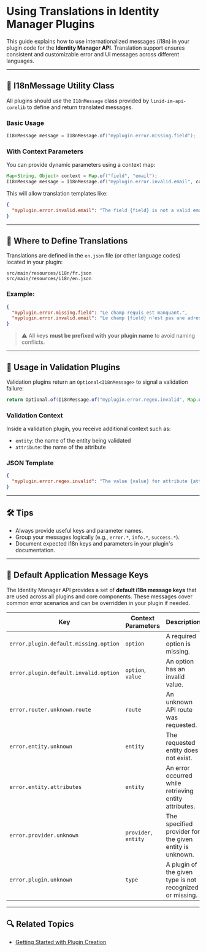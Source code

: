 # Using Translations in Identity Manager Plugins

This guide explains how to use internationalized messages (i18n) in your plugin code for the **Identity Manager API**.
Translation support ensures consistent and customizable error and UI messages across different languages.

---

## 🧩 I18nMessage Utility Class

All plugins should use the `I18nMessage` class provided by `linid-im-api-corelib` to define and return translated 
messages.

### Basic Usage

```java
I18nMessage message = I18nMessage.of("myplugin.error.missing.field");
```

### With Context Parameters

You can provide dynamic parameters using a context map:

```java
Map<String, Object> context = Map.of("field", "email");
I18nMessage message = I18nMessage.of("myplugin.error.invalid.email", context);
```

This will allow translation templates like:

```json
{
  "myplugin.error.invalid.email": "The field {field} is not a valid email address."
}
```

---

## 📂 Where to Define Translations

Translations are defined in the `en.json` file (or other language codes) located in your plugin:

```
src/main/resources/i18n/fr.json
src/main/resources/i18n/en.json
```

### Example:

```json
{
  "myplugin.error.missing.field": "Le champ requis est manquant.",
  "myplugin.error.invalid.email": "Le champ {field} n'est pas une adresse e-mail valide."
}
```

> ⚠️ All keys **must be prefixed with your plugin name** to avoid naming conflicts.

---

## 🛂 Usage in Validation Plugins

Validation plugins return an `Optional<I18nMessage>` to signal a validation failure:

```java
return Optional.of(I18nMessage.of("myplugin.error.regex.invalid", Map.of("pattern", pattern, "value",value)));
```

### Validation Context

Inside a validation plugin, you receive additional context such as:

* `entity`: the name of the entity being validated
* `attribute`: the name of the attribute

### JSON Template

```json
{
  "myplugin.error.regex.invalid": "The value {value} for attribute {attribute} in entity {entity} does not match the pattern."
}
```

---

## 🛠 Tips

* Always provide useful keys and parameter names.
* Group your messages logically (e.g., `error.*`, `info.*`, `success.*`).
* Document expected i18n keys and parameters in your plugin's documentation.

---

## 🧰 Default Application Message Keys

The Identity Manager API provides a set of **default i18n message keys** that are used across all plugins and core
components. These messages cover common error scenarios and can be overridden in your plugin if needed.

| Key                                   | Context Parameters   | Description                                              |
|---------------------------------------|----------------------|----------------------------------------------------------|
| `error.plugin.default.missing.option` | `option`             | A required option is missing.                            |
| `error.plugin.default.invalid.option` | `option`, `value`    | An option has an invalid value.                          |
| `error.router.unknown.route`          | `route`              | An unknown API route was requested.                      |
| `error.entity.unknown`                | `entity`             | The requested entity does not exist.                     |
| `error.entity.attributes`             | `entity`             | An error occurred while retrieving entity attributes.    |
| `error.provider.unknown`              | `provider`, `entity` | The specified provider for the given entity is unknown.  |
| `error.plugin.unknown`                | `type`               | A plugin of the given type is not recognized or missing. |

---

## 🔍 Related Topics

* [Getting Started with Plugin Creation](./how-to-create-a-plugin.md)
